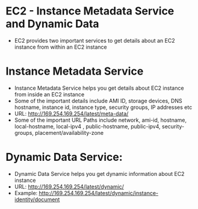 
# EC2 - Instance Metadata Service and Dynamic Data
- EC2 provides two important services to get details about an EC2 instance from within an EC2 instance
# Instance Metadata Service
- Instance Metadata Service helps you get details about EC2 instance from inside an EC2 instance
- Some of the important details include AMI ID, storage devices, DNS hostname, instance id, instance type, security 
  groups, IP addresses etc
- URL: http://169.254.169.254/latest/meta-data/
- Some of the important URL Paths include network, ami-id, hostname, local-hostname, local-ipv4 , public-hostname, 
  public-ipv4, security-groups, placement/availability-zone
# Dynamic Data Service:
- Dynamic Data Service helps you get dynamic information about EC2 instance
- URL: http://169.254.169.254/latest/dynamic/
- Example: http://169.254.169.254/latest/dynamic/instance-identity/document